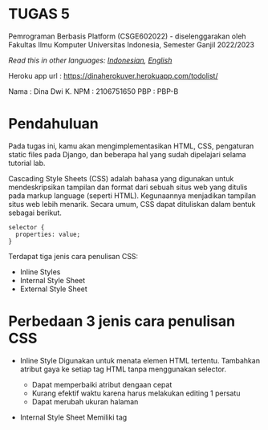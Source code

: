 # TUGAS 5

Pemrograman Berbasis Platform (CSGE602022) - diselenggarakan oleh Fakultas Ilmu Komputer Universitas Indonesia, Semester Ganjil 2022/2023

*Read this in other languages: [Indonesian](README.md), [English](README.en.md)*

Heroku app url : https://dinaherokuver.herokuapp.com/todolist/

Nama  : Dina Dwi K.
NPM   : 2106751650
PBP   : PBP-B

# Pendahuluan
Pada tugas ini, kamu akan mengimplementasikan HTML, CSS, pengaturan static files pada Django, dan beberapa hal yang sudah dipelajari selama tutorial lab.

Cascading Style Sheets (CSS) adalah bahasa yang digunakan untuk mendeskripsikan tampilan dan format dari sebuah situs web yang ditulis pada markup language (seperti HTML). Kegunaannya menjadikan tampilan situs web lebih menarik.
Secara umum, CSS dapat dituliskan dalam bentuk sebagai berikut.
```
selector {
  properties: value;
}
```
Terdapat tiga jenis cara penulisan CSS:

- Inline Styles
- Internal Style Sheet
- External Style Sheet

# Perbedaan 3 jenis cara penulisan CSS

- Inline Style
Digunakan untuk menata elemen HTML tertentu. Tambahkan atribut gaya ke setiap tag HTML tanpa menggunakan selector.
  - Dapat memperbaiki atribut dengaan cepat
  - Kurang efektif waktu karena harus melakukan editing 1 persatu
  - Dapat merubah ukuran halaman
  
- Internal Style Sheet
Memiliki tag <style> di bagian <head> dokumen HTML.
  - Dapat menggunakan selector Class dan ID
  - Tidak perlu menggg-upload banyak file
  - Dapat memperbesar ukuran halaman 
  
  
- External Style Sheet
Dapat menautkan halaman web ke file eksternal yang ditulis terpisah dengan file HTML pada file ekstensi .css.
  - Style diterapkan dalam file HTML yang berbeda
  - Dapat menggunakan file .css yang sama untuk beberapa halaman web di CSS eksternal
  - Struktur kode akan terlihat lebih rapih
  - Dapat terjadi error saat di render
  
# Tag HTML5 
1. `<button` : Membuat button
2. `<section>` : Mendefinisikan section dokumen
3. `<head>` : Mendefinisikan head dokumen
4. `<form>` : Mendefinisikan form HTML
5. `<div>` : Mendifinisikan bagian dalam dokumen

# Tipe CSS selector
1. Elemen Selector
Element selector menggunakan tag HTML sebagai selector untuk mengubah properti yang terdapat dalam tag tersebut.

2. ID Selector
ID selector menggunakan ID pada tag sebagai selector-nya. Lalu diimplementasikan dengan diawali #

3. Class Selector
Class selector yang dapat digunakan untuk memperindah tampilan template HTML lalu diimpelmentasikan menggunakan format .[class_name] (diawali .)

# Implementasi

1. Masukkan link src bootstrap pada `base.html` bagian `head`
```
  <link href="https://cdn.jsdelivr.net/npm/bootstrap@5.2.1/dist/css/bootstrap.min.css" rel="stylesheet" integrity="sha384-iYQeCzEYFbKjA/T2uDLTpkwGzCiq6soy8tYaI1GyVh/UjpbCx/TYkiZhlZB6+fzT" crossorigin="anonymous">
```
dan pada bagian `<body>`
```
  <script src="https://cdn.jsdelivr.net/npm/bootstrap@5.2.1/dist/js/bootstrap.bundle.min.js" integrity="sha384-u1OknCvxWvY5kfmNBILK2hRnQC3Pr17a+RTT6rIHI7NnikvbZlHgTPOOmMi466C8" crossorigin="anonymous"></script>
```

2. Lakukan perubahan gaya tampilan sesuai keinginan dengan diawali `<style>` dengan bantuan bootstrap yang ada
3. Buat class baru class="card" pada todolist untuk membuat card 
4. Jalankan dan deploy aplikasi

